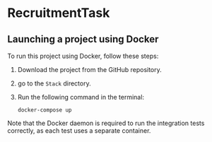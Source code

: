 # RecruitmentTask

## Launching a project using Docker

To run this project using Docker, follow these steps:

1. Download the project from the GitHub repository.

2. go to the `Stack` directory.

3. Run the following command in the terminal:

    ```
    docker-compose up
    ```

Note that the Docker daemon is required to run the integration tests correctly, as each test uses a separate container.
